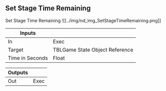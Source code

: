 ## Set Stage Time Remaining
Set Stage Time Remaining
![[../img/nd_img_SetStageTimeRemaining.png]]

|Inputs||
|--|--|
| In | Exec |
| Target | TBLGame State Object Reference |
| Time in Seconds | Float |

|Outputs||
|--|--|
| Out | Exec |
